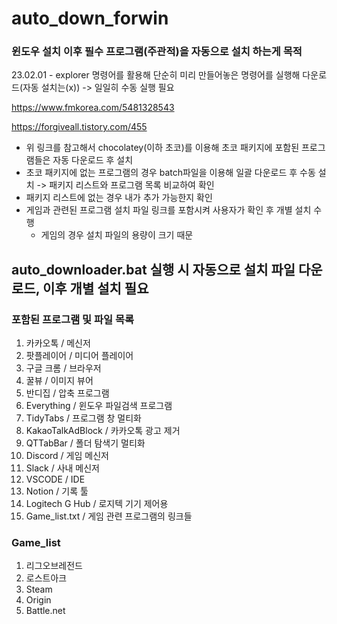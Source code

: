 # auto_down_forwin

### 윈도우 설치 이후 필수 프로그램(주관적)을 자동으로 설치 하는게 목적

23.02.01 - explorer 명령어를 활용해 단순히 미리 만들어놓은 명령어를 실행해 다운로드(자동 설치는(x)) -> 일일히 수동 실행 필요

https://www.fmkorea.com/5481328543

https://forgiveall.tistory.com/455

- 위 링크를 참고해서 chocolatey(이하 초코)를 이용해 초코 패키지에 포함된 프로그램들은 자동 다운로드 후 설치
- 초코 패키지에 없는 프로그램의 경우 batch파일을 이용해 일괄 다운로드 후 수동 설치 -> 패키지 리스트와 프로그램 목록 비교하여 확인
- 패키지 리스트에 없는 경우 내가 추가 가능한지 확인
- 게임과 관련된 프로그램 설치 파일 링크를 포함시켜 사용자가 확인 후 개별 설치 수행
  - 게임의 경우 설치 파일의 용량이 크기 때문


## auto_downloader.bat 실행 시 자동으로 설치 파일 다운로드, 이후 개별 설치 필요

### 포함된 프로그램 및 파일 목록
1. 카카오톡 / 메신저
2. 팟플레이어 / 미디어 플레이어
3. 구글 크롬 / 브라우저
4. 꿀뷰 / 이미지 뷰어
5. 반디집 / 압축 프로그램
6. Everything / 윈도우 파일검색 프로그램
7. TidyTabs / 프로그램 창 멀티화
8. KakaoTalkAdBlock / 카카오톡 광고 제거
9. QTTabBar / 폴더 탐색기 멀티화
10. Discord / 게임 메신저
11. Slack / 사내 메신저
12. VSCODE / IDE
13. Notion / 기록 툴
14. Logitech G Hub / 로지텍 기기 제어용
15. Game_list.txt / 게임 관련 프로그램의 링크들

### Game_list
1. 리그오브레전드
2. 로스트아크
3. Steam
4. Origin
5. Battle.net
